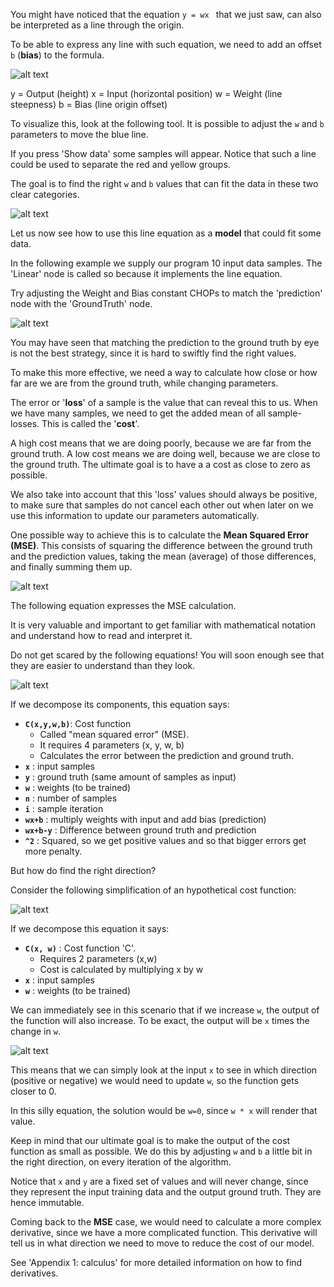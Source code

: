 You might have noticed that the equation `y = wx ` that we just saw, can also be interpreted as a line through the origin.

To be able to express any line with such equation, we need to add an offset `b` (**bias**) to the formula.

![alt text](01.Line_equation.png)

y = Output 	(height)
x = Input 	(horizontal position)
w = Weight 	(line steepness)
b = Bias 	(line origin offset)

To visualize this, look at the following tool.  It is possible to adjust the `w` and `b` parameters to move the blue line.

If you press 'Show data' some samples will appear. Notice that such a line could be used to separate the red and yellow groups. 

The goal is to find the right `w` and `b` values that can fit the data in these two clear categories.

![alt text](01.LineClassifier.PNG)

Let us now see how to use this line equation as a **model** that could fit some data. 

In the following example we supply our program 10 input data samples. The 'Linear' node is called so because it implements the line equation.

Try adjusting the Weight and Bias constant CHOPs to match the 'prediction' node with the 'GroundTruth' node.

![alt text](02.LinearNet.PNG)

You may have seen that matching the prediction to the ground truth by eye is not the best strategy, since it is hard to swiftly find the right values. 

To make this more effective, we need a way to calculate how close or how far are we are from the ground truth, while changing parameters.

The error or '**loss**' of a sample is the value that can reveal this to us. When we have many samples, we need to get the added mean of all sample-losses. This is called the '**cost**'. 

A high cost means that we are doing poorly, because we are far from the ground truth. A low cost means we are doing well, because we are close to the ground truth. The ultimate goal is to have a a cost as close to zero as possible.

We also take into account that this 'loss' values should always be positive, to make sure that samples do not cancel each other out when later on we use this information to update our parameters automatically.

One possible way to achieve this is to calculate the **Mean Squared Error (MSE)**. This consists of squaring the difference between the ground truth and the prediction values, taking the mean (average) of those differences, and finally summing them up. 

![alt text](03.CostNet.PNG)

The following equation expresses the MSE calculation.

It is very valuable and important to get familiar with  mathematical notation and understand how to read and interpret it. 

Do not get scared by the following equations! You will soon enough see that they are easier to understand than they look. 

![alt text](03.MSE_equation.png)

If we decompose its components, this equation says:

* **`C(x,y,w,b)`**: Cost function
	- Called "mean squared error" (MSE).  
	- It requires 4 parameters (x, y, w, b)
	- Calculates the  error between the prediction and ground truth.	
* **`x`** : input samples
* **`y`** : ground truth (same amount of samples as input)
* **`w`** : weights (to be trained)
* **`n`** : number of samples
* **`i`** : sample iteration
* **`wx+b`** : multiply weights with input and add bias (prediction)
* **`wx+b-y`** : Difference between ground truth and prediction
* **`^2`** : Squared, so we get positive values and so that bigger errors get more penalty.

But how do find the right direction? 

Consider the following simplification of an hypothetical cost function:

![alt text](04.Costwx_equation.png)

If we decompose this equation it says:

* **`C(x, w)`** : Cost function 'C'.  
	- Requires 2 parameters (x,w)
	- Cost is calculated by multiplying x by w
* **`x`** : input samples
* **`w`** : weights (to be trained)

We can immediately see in this scenario that if we increase `w`, the output of the function will also increase. To be exact, the output will be `x` times the change in `w`.

![alt text](05.Costdwx_equation.png)

This means that we can simply look at the input `x` to see in which direction (positive or negative) we would need to update `w`, so the function gets closer to 0. 

In this silly equation, the solution would be `w=0`, since ``w * x`` will render that value.

Keep in mind that our ultimate goal is to make the output of the cost function as small as possible. We do this by adjusting `w` and `b` a little bit in the right direction, on every iteration of the algorithm.

Notice that `x` and `y` are a fixed set of values and will never change, since they represent the input training data and the output ground truth. They are hence immutable. 

Coming back to the **MSE** case, we would need to calculate a more complex derivative, since we have a more complicated function. This derivative will tell us in what direction we need to move to reduce the cost of our model.

See 'Appendix 1: calculus' for more detailed information on how to find derivatives.

